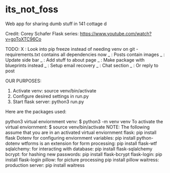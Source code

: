 # its_not_foss
Web app for sharing dumb stuff in 141 cottage d 

Credit: Corey Schafer Flask series: 
    https://www.youtube.com/watch?v=goToXTC96Co

TODO: 
    X : Look into pip freeze instead of needing venv on git
            - requirements.txt contains all dependencies now
    _ : Posts contain images
    _ : Update side bar
    _ : Add stuff to about page
    _ : Make package with blueprints instead
    _ : Setup email recovery
    _ : Chat section
    _ : Or reply to post


OUR PURPOSES:
1. Activate venv:
        source venv/bin/activate
2. Configure desired settings in run.py
3. Start flask server:
        python3 run.py

Here are the packages used:

python3
virtual enviornment venv:
    $ python3 -m venv venv
To activate the virtual enviornment:
    $ source venv/bin/activate
NOTE: The following assume that you are in an activated virtual enviornment
flask: 
    pip install flask
Dotenv for configuring enviornment variables:
    pip install python-dotenv
wtforms is an extension for form processing:
    pip install flask-wtf
sqlalchemy: for interacting with database:
    pip install flask-sqlalchemy
bcrypt: for hashing new passwords:
    pip install flask-bcrypt
flask-login: 
    pip install flask-login
pillow: for picture processing
    pip install pillow
waitress: production server:
    pip install waitress
